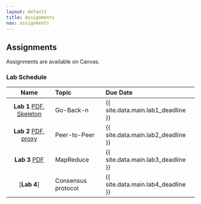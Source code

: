 ```yaml
---
layout: default
title: Assignments
nav: assignments
---
```


## Assignments
Assignments are available on Canvas.
<!-- Assignments are available on Canvas.  Please use Git to work on your projects. -->

### Lab Schedule

|      Name                 |           Topic                              |                Due Date            |
| :-----------------------: | :------------------------------------------  | :--------------------------------- |
| **Lab 1** [PDF]({{site.url}}/assignments/p1/cs5450_hw1_handout.pdf), [Skeleton]({{site.url}}/assignments/p1/hw1_skeleton.tar.gz)  | Go-Back-n                                    | {{ site.data.main.lab1_deadline }}    |
| **Lab 2** [PDF]({{site.url}}/assignments/p2/cs5450_hw2_new.pdf), [proxy]({{site.url}}/assignments/p2/proxy.py)              | Peer-to-Peer                                 | {{ site.data.main.lab2_deadline }}    |
| **Lab 3** [PDF]({{site.url}}/assignments/p3/cs5450_hw3_new.pdf)              | MapReduce                                    | {{ site.data.main.lab3_deadline }}    |
| [**Lab 4**]               | Consensus protocol                           | {{ site.data.main.lab4_deadline }}    |
